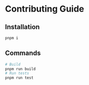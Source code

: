 # Contributing Guide

## Installation

```bash
pnpm i
```

## Commands

```bash
# Build
pnpm run build
# Run tests
pnpm run test
```
